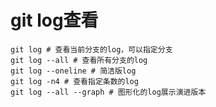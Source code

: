 # git log查看

```shell
git log # 查看当前分支的log，可以指定分支
git log --all # 查看所有分支的log
git log --oneline # 简洁版log
git log -n4 # 查看指定条数的log
git log --all --graph # 图形化的log展示演进版本
```

